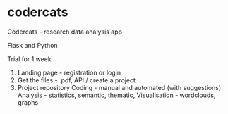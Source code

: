 # codercats
Codercats - research data analysis app

Flask and Python

Trial for 1 week

1. Landing page - registration or login
2. Get the files - .pdf, API / create a project
3. Project repository
Coding - manual and automated (with suggestions)
Analysis - statistics, semantic, thematic,
Visualisation - wordclouds, graphs
